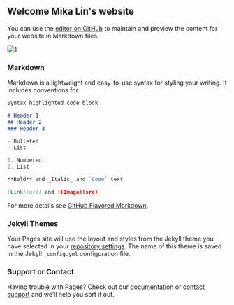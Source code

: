## Welcome Mika Lin's website

You can use the [editor on GitHub](https://github.com/lin-mika/mika-clc/edit/master/README.md) to maintain and preview the content for your website in Markdown files.

![1](https://user-images.githubusercontent.com/61289486/82166315-f4d96800-986c-11ea-99b6-ea22859506ae.jpg)

### Markdown

Markdown is a lightweight and easy-to-use syntax for styling your writing. It includes conventions for

```markdown
Syntax highlighted code block

# Header 1
## Header 2
### Header 3

- Bulleted
- List

1. Numbered
2. List

**Bold** and _Italic_ and `Code` text

[Link](url) and ![Image](src)
```

For more details see [GitHub Flavored Markdown](https://guides.github.com/features/mastering-markdown/).

### Jekyll Themes

Your Pages site will use the layout and styles from the Jekyll theme you have selected in your [repository settings](https://github.com/lin-mika/mika-clc/settings). The name of this theme is saved in the Jekyll `_config.yml` configuration file.

### Support or Contact

Having trouble with Pages? Check out our [documentation](https://help.github.com/categories/github-pages-basics/) or [contact support](https://github.com/contact) and we’ll help you sort it out.

